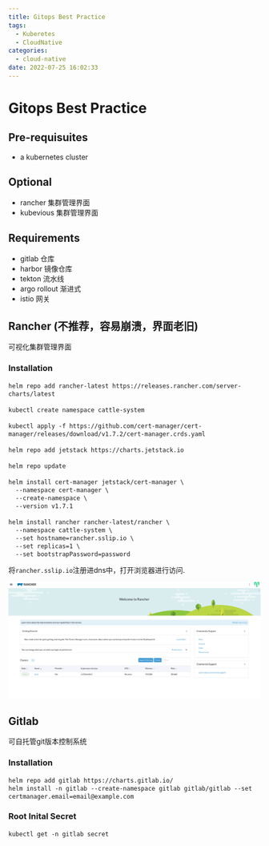 ```yaml
---
title: Gitops Best Practice
tags:
  - Kuberetes
  - CloudNative
categories:
  - cloud-native
date: 2022-07-25 16:02:33
---
```

# Gitops Best Practice

## Pre-requisuites

- a kubernetes cluster

## Optional

- rancher 集群管理界面
- kubevious 集群管理界面

## Requirements

- gitlab 仓库
- harbor 镜像仓库
- tekton 流水线
- argo rollout 渐进式
- istio 网关

## Rancher (不推荐，容易崩溃，界面老旧)

可视化集群管理界面

### Installation

```shell
helm repo add rancher-latest https://releases.rancher.com/server-charts/latest

kubectl create namespace cattle-system

kubectl apply -f https://github.com/cert-manager/cert-manager/releases/download/v1.7.2/cert-manager.crds.yaml

helm repo add jetstack https://charts.jetstack.io

helm repo update

helm install cert-manager jetstack/cert-manager \
  --namespace cert-manager \
  --create-namespace \
  --version v1.7.1

helm install rancher rancher-latest/rancher \
  --namespace cattle-system \
  --set hostname=rancher.sslip.io \
  --set replicas=1 \
  --set bootstrapPassword=password
```

将`rancher.sslip.io`注册进dns中，打开浏览器进行访问.

![rancher home](gitops-best-practice/rancher-home.png)

## Gitlab

可自托管git版本控制系统

### Installation

```shell
helm repo add gitlab https://charts.gitlab.io/
helm install -n gitlab --create-namespace gitlab gitlab/gitlab --set certmanager.email=email@example.com
```

### Root Inital Secret

```
kubectl get -n gitlab secret  
```
